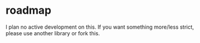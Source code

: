 # roadmap

I plan no active development on this. If you want something more/less strict, please use another library or fork this.
